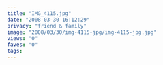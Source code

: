 ```yaml
---
title: "IMG_4115.jpg"
date: "2008-03-30 16:12:29"
privacy: "friend & family"
image: "2008/03/30/img-4115-jpg/img-4115-jpg.jpg"
views: "0"
faves: "0"
tags:
---
```


